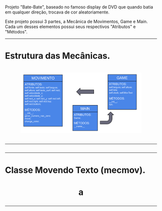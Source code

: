 Projeto "Bate-Bate", baseado no famoso display de DVD que quando batia em qualquer direção, trocava de cor aleatoriamente.

Este projeto possui 3 partes, a Mecânica de Movimentos, Game e Main. Cada um desses elementos possui seus respectivos "Atributos" e "Métodos".

------------------------------------------------------

<h1>Estrutura das Mecânicas.<h1>

<div align=center>

<img height="200em" src="./img/estrutura.png">

</div>

------------------------------------------------------

------------------------------------------------------

<h1>Classe Movendo Texto (mecmov).<h1>

<div align=center>

a

</div>

------------------------------------------------------
